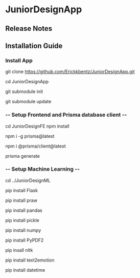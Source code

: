 # JuniorDesignApp

## Release Notes

## Installation Guide
### Install App
git clone https://github.com/Erickkbentz/JuniorDesignApp.git

cd JuniorDesignApp

git submodule init

git submodule update



### -- Setup Frontend and Prisma database client --
cd JuniorDesignFE
npm install

npm i -g prisma@latest

npm i @prisma/client@latest

prisma generate



### -- Setup Machine Learning --
cd ../JuniorDesignML

pip install Flask

pip install praw

pip install pandas

pip install pickle

pip install numpy

pip install PyPDF2

pip insall nltk

pip install text2emotion

pip install datetime
